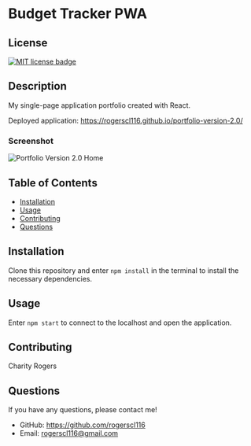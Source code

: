 # Budget Tracker PWA

## License
<a href="https://opensource.org/licenses/MIT"><img src="https://img.shields.io/badge/License-MIT-yellow" alt="MIT license badge"/></a>

## Description
My single-page application portfolio created with React.

Deployed application: https://rogerscl116.github.io/portfolio-version-2.0/

### Screenshot
![Portfolio Version 2.0 Home]()

## Table of Contents
 * [Installation](#installation)
 * [Usage](#usage)
 * [Contributing](#contributing)
 * [Questions](#questions)
        
## Installation
Clone this repository and enter `npm install` in the terminal to install the necessary dependencies.
   
## Usage
Enter `npm start` to connect to the localhost and open the application.

## Contributing
Charity Rogers

## Questions
If you have any questions, please contact me!

  - GitHub: https://github.com/rogerscl116
  - Email: rogerscl116@gmail.com 
